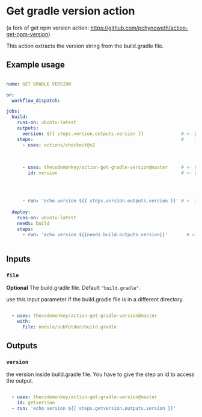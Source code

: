 # Get gradle version action 
(a fork of get npm version action: https://github.com/pchynoweth/action-get-npm-version)

This action extracts the version string from the build.gradle file.

## Example usage

```yaml

name: GET GRADLE VERSION

on:
  workflow_dispatch:

jobs:
  build:
    runs-on: ubuntu-latest
    outputs:
      version: ${{ steps.version.outputs.version }}              # <- put the version to output of the current job 
    steps:                                                       #    to share the version between different jobs
      - uses: actions/checkout@v2
      
      
      
      - uses: thecodemonkey/action-get-gradle-version@master     # <- USE THIS ACTION TO READ THE VERSION FROM BUILD.GRADLE
        id: version                                              # <- give this step an id to access the output of the step
        
        
        
        
      - run: 'echo version ${{ steps.version.outputs.version }}' # <- access the version
 
  deploy:
    runs-on: ubuntu-latest
    needs: build
    steps:
      - run: 'echo version ${{needs.build.outputs.version}}'       # <- access the version in another job
      
```

## Inputs

### `file`

**Optional** The build.gradle file. Default `"build.gradle"`.

use this input parameter if the build.gradle file is in a different directory.

```yaml

  - uses: thecodemonkey/action-get-gradle-version@master
    with:
      file: module/subfolder/build.gradle

```


## Outputs

### `version`

the version inside build.gradle file. You have to give the step an id to access the output.

```yaml

  - uses: thecodemonkey/action-get-gradle-version@master
    id: getversion
  - run: 'echo version ${{ steps.getversion.outputs.version }}' 

```
